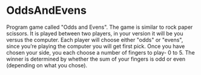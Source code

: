 # OddsAndEvens
Program game called "Odds and Evens". The game is similar to rock paper scissors. It is played between two players, in your version it will be you versus the computer. Each player will choose either "odds" or "evens", since you’re playing the computer you will get first pick. Once you have chosen your side, you each choose a number of fingers to play- 0 to 5. The winner is determined by whether the sum of your fingers is odd or even (depending on what you chose).
